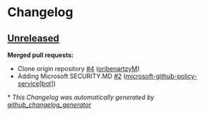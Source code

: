 # Changelog

## [Unreleased](https://github.com/Azure/terraform-azurerm-mdc-defender-plans-azure/tree/HEAD)

**Merged pull requests:**

- Clone origin repository [\#4](https://github.com/Azure/terraform-azurerm-mdc-defender-plans-azure/pull/4) ([oribenartzyM](https://github.com/oribenartzyM))
- Adding Microsoft SECURITY.MD [\#2](https://github.com/Azure/terraform-azurerm-mdc-defender-plans-azure/pull/2) ([microsoft-github-policy-service[bot]](https://github.com/apps/microsoft-github-policy-service))



\* *This Changelog was automatically generated by [github_changelog_generator](https://github.com/github-changelog-generator/github-changelog-generator)*
